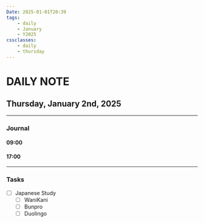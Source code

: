 ```yaml
---
Date: 2025-01-01T20:39
tags:
    - daily
    - January
    - Y2025
cssclasses:
    - daily
    - thursday
---
```

# DAILY NOTE
## Thursday, January 2nd, 2025
***
### Journal

#### 09:00

#### 17:00

***
### Tasks
- [ ] Japanese Study
    - [ ] WaniKani
    - [ ] Bunpro
    - [ ] Duolingo